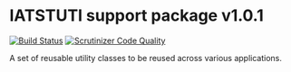 # IATSTUTI support package v1.0.1

[![Build Status](https://travis-ci.org/deringer/support.svg?branch=master)](https://travis-ci.org/deringer/support)
[![Scrutinizer Code Quality](https://scrutinizer-ci.com/g/deringer/support/badges/quality-score.png?b=master)](https://scrutinizer-ci.com/g/deringer/support/?branch=master)

A set of reusable utility classes to be reused across various applications.
